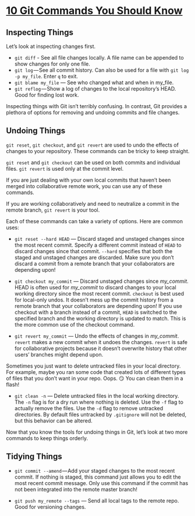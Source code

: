 # [10 Git Commands You Should Know](https://towardsdatascience.com/10-git-commands-you-should-know-df54bea1595c)
## Inspecting Things

Let’s look at inspecting changes first.

* `git diff` - See all file changes locally. A file name can be appended to show changes for only one file.
* `git log` — See all commit history. Can also be used for a file with `git log -p my_file`. Enter `q` to exit.
* `git blame my_file` — See who changed what and when in my_file.
* `git reflog` — Show a log of changes to the local repository’s HEAD. Good for finding lost work.

Inspecting things with Git isn’t terribly confusing. In contrast, Git provides a plethora of options for removing and undoing commits and file changes.

## Undoing Things

`git reset`, `git checkout`, and `git revert` are used to undo the effects of changes to your repository. These commands can be tricky to keep straight.

`git reset` and `git checkout` can be used on both commits and individual files. `git revert` is used only at the commit level.

If you are just dealing with your own local commits that haven’t been merged into collaborative remote work, you can use any of these commands.

If you are working collaboratively and need to neutralize a commit in the remote branch, `git revert` is your tool.

Each of these commands can take a variety of options. Here are common uses:

* `git reset --hard HEAD` — Discard staged and unstaged changes since the most recent commit. Specify a different commit instead of `HEAD` to discard changes since that commit. `--hard` specifies that both the staged and unstaged changes are discarded. Make sure you don’t discard a commit from a remote branch that your collaborators are depending upon!

* `git checkout my_commit` — Discard unstaged changes since *my_commit*. HEAD is often used for *my_commit* to discard changes to your local working directory since the most recent commit. `checkout` is best used for local-only undos. It doesn’t mess up the commit history from a remote branch that your collaborators are depending upon! If you use checkout with a branch instead of a commit, `HEAD` is switched to the specified branch and the working directory is updated to match. This is the more common use of the checkout command.

* `git revert my_commit` — Undo the effects of changes in *my_commit*. `revert` makes a new commit when it undoes the changes. `revert` is safe for collaborative projects because it doesn’t overwrite history that other users’ branches might depend upon.

Sometimes you just want to delete untracked files in your local directory. For example, maybe you ran some code that created lots of different types of files that you don’t want in your repo. Oops. 😏 You can clean them in a flash!

* `git clean -n` — Delete untracked files in the local working directory. The `-n` flag is for a dry run where nothing is deleted. Use the `-f` flag to actually remove the files. Use the `-d` flag to remove untracked directories. By default files untracked by `.gitignore` will not be deleted, but this behavior can be altered.

Now that you know the tools for undoing things in Git, let’s look at two more commands to keep things orderly.

## Tidying Things

* `git commit --amend` — Add your staged changes to the most recent commit. If nothing is staged, this command just allows you to edit the most recent commit message. Only use this command if the commit has not been integrated into the remote master branch!

* `git push my_remote --tags` — Send all local tags to the remote repo. Good for versioning changes.